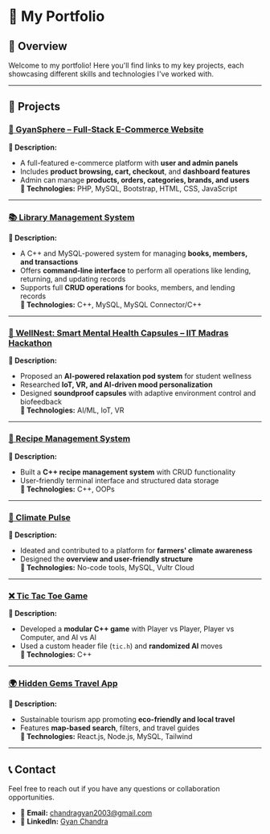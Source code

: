 # 💼 My Portfolio

## 📌 Overview  
Welcome to my portfolio! Here you'll find links to my key projects, each showcasing different skills and technologies I've worked with.

---

## 🚀 Projects

### [🛒 GyanSphere – Full-Stack E-Commerce Website](https://github.com/gyanchandra2910/GyanSphere-Full-Stack-Ecomerce-Website)  
**📝 Description:**  
- A full-featured e-commerce platform with **user and admin panels**  
- Includes **product browsing, cart, checkout**, and **dashboard features**  
- Admin can manage **products, orders, categories, brands, and users**  
**🔧 Technologies:** PHP, MySQL, Bootstrap, HTML, CSS, JavaScript  

---

### [📚 Library Management System](https://github.com/gyanchandra2910/Library_management)  
**📝 Description:**  
- A C++ and MySQL-powered system for managing **books, members, and transactions**  
- Offers **command-line interface** to perform all operations like lending, returning, and updating records  
- Supports full **CRUD operations** for books, members, and lending records  
**🔧 Technologies:** C++, MySQL, MySQL Connector/C++  

---

### [🧠 WellNest: Smart Mental Health Capsules – IIT Madras Hackathon](https://github.com/IIITGYANIIIT/WellNest-Smart-Mental-Health-Capsules)  
**📝 Description:**  
- Proposed an **AI-powered relaxation pod system** for student wellness  
- Researched **IoT, VR, and AI-driven mood personalization**  
- Designed **soundproof capsules** with adaptive environment control and biofeedback  
**🔧 Technologies:** AI/ML, IoT, VR  

---

### [🍲 Recipe Management System](https://github.com/IIITGYANIIIT/Recipe-Management-System)  
**📝 Description:**  
- Built a **C++ recipe management system** with CRUD functionality  
- User-friendly terminal interface and structured data storage  
**🔧 Technologies:** C++, OOPs  

---

### [🌾 Climate Pulse](https://github.com/krtannu/ClimatePulse.git)  
**📝 Description:**  
- Ideated and contributed to a platform for **farmers' climate awareness**  
- Designed the **overview and user-friendly structure**  
**🔧 Technologies:** No-code tools, MySQL, Vultr Cloud  

---

### [❌ Tic Tac Toe Game](https://github.com/IIITGYANIIIT/Tic-tac-Toe-game)  
**📝 Description:**  
- Developed a **modular C++ game** with Player vs Player, Player vs Computer, and AI vs AI  
- Used a custom header file (`tic.h`) and **randomized AI** moves  
**🔧 Technologies:** C++  

---

### [🌍 Hidden Gems Travel App](https://github.com/IIITGYANIIIT/Hidden-Gems-Travel-App)  
**📝 Description:**  
- Sustainable tourism app promoting **eco-friendly and local travel**  
- Features **map-based search**, filters, and travel guides  
**🔧 Technologies:** React.js, Node.js, MySQL, Tailwind  

---

## 📞 Contact  
Feel free to reach out if you have any questions or collaboration opportunities.  

- 📧 **Email:** [chandragyan2003@gmail.com](mailto:chandragyan2003@gmail.com)  
- 🔗 **LinkedIn:** [Gyan Chandra](https://www.linkedin.com/in/gyanchandra29102003)
